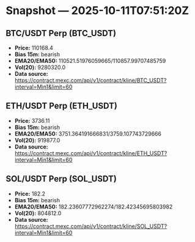 # Snapshot — 2025-10-11T07:51:20Z

## BTC/USDT Perp (BTC_USDT)
- **Price:** 110168.4
- **Bias 15m:** bearish
- **EMA20/EMA50:** 110521.51976059665/110857.99707485759
- **Vol(20):** 9280320.0
- **Data source:** https://contract.mexc.com/api/v1/contract/kline/BTC_USDT?interval=Min1&limit=60

## ETH/USDT Perp (ETH_USDT)
- **Price:** 3736.11
- **Bias 15m:** bearish
- **EMA20/EMA50:** 3751.364191666831/3759.107743729666
- **Vol(20):** 919877.0
- **Data source:** https://contract.mexc.com/api/v1/contract/kline/ETH_USDT?interval=Min1&limit=60

## SOL/USDT Perp (SOL_USDT)
- **Price:** 182.2
- **Bias 15m:** bearish
- **EMA20/EMA50:** 182.23607772962274/182.42345695803982
- **Vol(20):** 804812.0
- **Data source:** https://contract.mexc.com/api/v1/contract/kline/SOL_USDT?interval=Min1&limit=60
